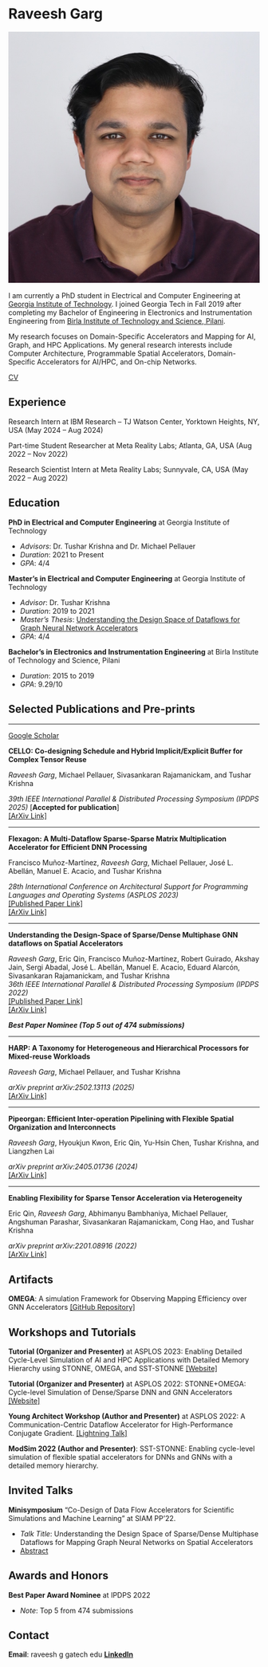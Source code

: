 # Raveesh Garg

![Profile Photo](photo.jpg) 

I am currently a PhD student in Electrical and Computer Engineering at [Georgia Institute of Technology](https://www.gatech.edu/). I joined Georgia Tech in Fall 2019 after completing my Bachelor of Engineering in Electronics and Instrumentation Engineering from [Birla Institute of Technology and Science, Pilani](https://www.bits-pilani.ac.in/).

My research focuses on Domain-Specific Accelerators and Mapping for AI, Graph, and HPC Applications. My general research interests include Computer Architecture, Programmable Spatial Accelerators, Domain-Specific Accelerators for AI/HPC, and On-chip Networks.

[CV](Public_CV.pdf) 

## Experience

Research Intern at IBM Research – TJ Watson Center, Yorktown Heights, NY, USA (May 2024 – Aug 2024)

Part-time Student Researcher at Meta Reality Labs; Atlanta, GA, USA (Aug 2022 – Nov 2022)

Research Scientist Intern at Meta Reality Labs; Sunnyvale, CA, USA (May 2022 – Aug 2022)


## Education

 **PhD in Electrical and Computer Engineering** at Georgia Institute of Technology
  - *Advisors*: Dr. Tushar Krishna and Dr. Michael Pellauer
  - *Duration*: 2021 to Present
  - *GPA*: 4/4

 **Master’s in Electrical and Computer Engineering** at Georgia Institute of Technology
  - *Advisor*: Dr. Tushar Krishna
  - *Duration*: 2019 to 2021
  - *Master’s Thesis*: [Understanding the Design Space of Dataflows for Graph Neural Network Accelerators](https://repository.gatech.edu/entities/publication/41a399a8-66ab-4d57-a0fd-e13e06f7ac64)
  - *GPA*: 4/4

 **Bachelor’s in Electronics and Instrumentation Engineering** at Birla Institute of Technology and Science, Pilani
  - *Duration*: 2015 to 2019
  - *GPA*: 9.29/10

## Selected Publications and Pre-prints
---
[Google Scholar](https://scholar.google.com/citations?hl=en&user=5CKKG44AAAAJ)

**CELLO: Co-designing Schedule and Hybrid Implicit/Explicit Buffer for Complex Tensor Reuse**  

*Raveesh Garg*, Michael Pellauer, Sivasankaran Rajamanickam, and Tushar Krishna  

*39th IEEE International Parallel & Distributed Processing Symposium (IPDPS 2025)* [**Accepted for publication**]  
[[ArXiv Link]](https://arxiv.org/pdf/2303.11499)  

---

**Flexagon: A Multi-Dataflow Sparse-Sparse Matrix Multiplication Accelerator for Efficient DNN Processing**  

Francisco Muñoz-Martínez, *Raveesh Garg*, Michael Pellauer, José L. Abellán, Manuel E. Acacio, and Tushar Krishna  

*28th International Conference on Architectural Support for Programming Languages and Operating Systems (ASPLOS 2023)*  
[[Published Paper Link]](https://dl.acm.org/doi/10.1145/3582016.3582069)  
[[ArXiv Link]](https://arxiv.org/abs/2301.10852)  

---

**Understanding the Design-Space of Sparse/Dense Multiphase GNN dataflows on Spatial Accelerators**  

*Raveesh Garg*, Eric Qin, Francisco Muñoz-Martínez, Robert Guirado, Akshay Jain, Sergi Abadal, José L. Abellán, Manuel E. Acacio, Eduard Alarcón, Sivasankaran Rajamanickam, and Tushar Krishna  
*36th IEEE International Parallel & Distributed Processing Symposium (IPDPS 2022)*  
[[Published Paper Link]](https://ieeexplore.ieee.org/stamp/stamp.jsp?tp=&arnumber=9820725)  
[[ArXiv Link]](https://arxiv.org/abs/2103.07977)  

**_Best Paper Nominee (Top 5 out of 474 submissions)_**  

---

**HARP: A Taxonomy for Heterogeneous and Hierarchical Processors for Mixed-reuse Workloads**  

*Raveesh Garg*, Michael Pellauer, and Tushar Krishna  

*arXiv preprint arXiv:2502.13113 (2025)*  
[[ArXiv Link]](https://arxiv.org/abs/2502.13113)  

---

**Pipeorgan: Efficient Inter-operation Pipelining with Flexible Spatial Organization and Interconnects**  

*Raveesh Garg*, Hyoukjun Kwon, Eric Qin, Yu-Hsin Chen, Tushar Krishna, and Liangzhen Lai  

*arXiv preprint arXiv:2405.01736 (2024)*  
[[ArXiv Link]](https://arxiv.org/abs/2405.01736)  

---

**Enabling Flexibility for Sparse Tensor Acceleration via Heterogeneity**  

Eric Qin, *Raveesh Garg*, Abhimanyu Bambhaniya, Michael Pellauer, Angshuman Parashar, Sivasankaran Rajamanickam, Cong Hao, and Tushar Krishna  

*arXiv preprint arXiv:2201.08916 (2022)*  
[[ArXiv Link]](https://arxiv.org/abs/2201.08916)  



## Artifacts

**OMEGA**: A simulation Framework for Observing Mapping Efficiency over GNN Accelerators [[GitHub Repository]](http://github.com/stonne-simulator/omega)

## Workshops and Tutorials

**Tutorial (Organizer and Presenter)** at ASPLOS 2023: Enabling Detailed Cycle-Level Simulation of AI and HPC Applications with Detailed Memory Hierarchy using STONNE, OMEGA, and SST-STONNE [[Website]](https://stonne-simulator.github.io/ASPLOSTUT.html)

**Tutorial (Organizer and Presenter)** at ASPLOS 2022: STONNE+OMEGA: Cycle-level Simulation of Dense/Sparse DNN and GNN Accelerators [[Website]](https://stonne-simulator.github.io/ASPLOSTUT.html)

**Young Architect Workshop (Author and Presenter)** at ASPLOS 2022: A Communication-Centric Dataflow Accelerator for High-Performance Conjugate Gradient. [[Lightning Talk]](https://www.youtube.com/watch?v=1DqTIaZZDjI)

**ModSim 2022 (Author and Presenter)**: SST-STONNE: Enabling cycle-level simulation of flexible spatial accelerators for DNNs and GNNs with a detailed memory hierarchy.

## Invited Talks

**Minisymposium** “Co-Design of Data Flow Accelerators for Scientific Simulations and Machine Learning” at SIAM PP’22.
  - *Talk Title*: Understanding the Design Space of Sparse/Dense Multiphase Dataflows for Mapping Graph Neural Networks on Spatial Accelerators
  - [Abstract](https://meetings.siam.org/sess/dsp_talk.cfm?p=119055)

## Awards and Honors

**Best Paper Award Nominee** at IPDPS 2022
  - *Note*: Top 5 from 474 submissions

## Contact

**Email**: raveesh <dot> g <at> gatech <dot> edu
[**LinkedIn**](https://www.linkedin.com/in/raveesh-garg-61b47b150/)

